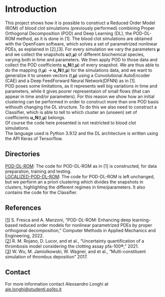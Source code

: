 # Introduction
This project shows how it is possible to construct a Reduced Order Model (ROM) of blood clot simulations (previously performed) combining Proper Orthogonal Decomposition (POD) and Deep Learning (DL), the POD-DL-ROM method, as it is done in [1]. The blood clot simulations are obtained with the OpenFoam software, which solves a set of parametrized nonlinear PDEs, as explained in [2],[3]. For every simulation we vary the parameters **μ** and we collect the snapshots **u**(t,**μ**) of different biochemical species, varying both in time and parameters. We then apply POD to those data and collect the POD coefficients **u_N**(t,**μ**) of every snapshot. We are thus able to do the mapping (t,**μ**) -> **u_N**(t,**μ**) for the simulations data, and we want to generalize it to unseen vectors (t,**μ**) using a Convolutional AutoEncoder (CAE) and a Deep FeedForward Neural Network(DFNN) as in [1].  
POD poses some limitations, as it represents well big variations in time and parameters, while it gives poorer representaion of small flows (that can appear in time and/or parameters). For this reason we show how an initial clustering can be performed in order to construct more than one POD basis withouth changing the DL structure. To do this we also need to construct a Classifier, which is able to tell to which cluster an (unseen) set of coefficients **u_N**(t,**μ**) belongs.  
Of course the code here presented is not restricted to blood clot simulations.  
The language used is Python 3.9.12 and the DL architecture is written using the API Keras of Tensorflow.

## Directories
[POD-DL-ROM](https://github.com/Aleartulon/rom4clot/tree/main/POD-DL-ROM%20): The code for POD-DL-ROM as in [1] is constructed, for data preparation, training and testing.  
[LOCALIZED-POD-DL-ROM](https://github.com/Aleartulon/rom4clot/tree/master/LOCALIZED-POD-DL-ROM): The code for POD-DL-ROM is left unchanged, but we perform an a priori clustering which divides the snapshots in clusters, highlighting the different regimes in time/parameters. It also contains the code for the Classifier.

## References
[[1](https://www.sciencedirect.com/science/article/pii/S0045782521005120)] S. Fresca and A. Manzoni, “POD-DL-ROM: Enhancing deep learning-based reduced order models for nonlinear parametrized PDEs by proper orthogonal decomposition,” Computer Methods in Applied Mechanics and Engineering, 2022.  
[[2](https://hal.archives-ouvertes.fr/hal-03445613/)] R. M. Rojano, D. Lucor, and et al., “Uncertainty quantification of a thrombosis model considering the clotting assay pfa-100®,” 2021.  
[[3](https://www.nature.com/articles/srep42720)] W. Wu, M. Jamiolkowski, W. Wagner, and et al., “Multi-constituent simulation of thrombus deposition” 2017.
## Contact
For more information contact Alessandro Longhi at ale.longhi@studenti.polito.it

